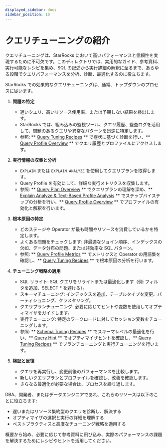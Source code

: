 ```yaml
---
displayed_sidebar: docs
sidebar_position: 10
---
```


# クエリチューニングの紹介

クエリチューニングは、StarRocks において高いパフォーマンスと信頼性を実現するために不可欠です。このディレクトリでは、実用的なガイド、参考資料、実行可能なレシピを集め、SQL の記述から実行詳細の解釈に至るまで、あらゆる段階でクエリパフォーマンスを分析、診断、最適化するのに役立ちます。

StarRocks での効果的なクエリチューニングは、通常、トップダウンのプロセスに従います。

1. **問題の特定**  
   - 遅いクエリ、高いリソース使用率、または予期しない結果を検出します。  
   - StarRocks では、組み込みの監視ツール、クエリ履歴、監査ログを活用して、問題のあるクエリや異常なパターンを迅速に特定します。  
   - 参照: ** [Query Tuning Recipes](./query_profile_tuning_recipes.md) ** で症状に基づく診断を行い、** [Query Profile Overview](./query_profile_overview.md) ** でクエリ履歴とプロファイルにアクセスします。

2. **実行情報の収集と分析**  
   - `EXPLAIN` または `EXPLAIN ANALYZE` を使用してクエリプランを取得します。  
   - Query Profile を有効にして、詳細な実行メトリクスを収集します。  
   - 参照: ** [Query Plan Overview](./query_planning.md) ** でクエリプランの理解を深め、** [Explain Analyze & Text-Based Profile Analysis](./query_profile_text_based_analysis.md) ** でステップバイステップの分析を行い、** [Query Profile Overview](./query_profile_overview.md) ** でプロファイルの有効化と解釈を行います。

3. **根本原因の特定**  
   - どのステージや Operator が最も時間やリソースを消費しているかを特定します。  
   - よくある問題をチェックします: 非最適なジョイン順序、インデックスの欠如、データ分布の問題、または非効率な SQL パターン。  
   - 参照: ** [Query Profile Metrics](./query_profile_operator_metrics.md) ** でメトリクスと Operator の用語集を確認し、** [Query Tuning Recipes](./query_profile_tuning_recipes.md) ** で根本原因の分析を行います。

4. **チューニング戦略の適用**  
   - SQL リライト: SQL クエリをリライトまたは最適化します（例: フィルタを追加、SELECT * を避ける）。  
   - スキーマチューニング: インデックスを追加、テーブルタイプを変更、パーティショニング、クラスタリング。  
   - クエリプランチューニング: 必要に応じてヒントや変数を使用してオプティマイザをガイドします。  
   - 実行チューニング: 特定のワークロードに対してセッション変数をチューニングします。  
   - 参照: ** [Schema Tuning Recipes](./schema_tuning.md) ** でスキーマレベルの最適化を行い、** [Query Hint](./query_hint.md) ** でオプティマイザヒントを確認し、** [Query Tuning Recipes](./query_profile_tuning_recipes.md) ** でプランチューニングと実行チューニングを行います。

5. **検証と反復**  
   - クエリを再実行し、変更前後のパフォーマンスを比較します。  
   - 新しいクエリプランとプロファイルを確認し、改善を確認します。  
   - さらなる最適化が必要な場合は、プロセスを繰り返します。

DBA、開発者、またはデータエンジニアであれ、これらのリソースは以下のことに役立ちます:
- 遅いまたはリソース集約型のクエリを診断し、解決する
- オプティマイザの選択と実行の詳細を理解する
- ベストプラクティスと高度なチューニング戦略を適用する

概要から始め、必要に応じて参考資料に飛び込み、実際のパフォーマンスの課題を解決するためにレシピやヒントを活用してください。